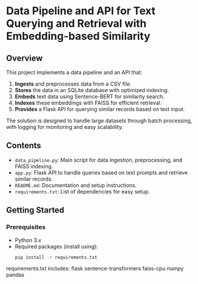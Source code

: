 # Data Pipeline and API for Text Querying and Retrieval with Embedding-based Similarity

## Overview

This project implements a data pipeline and an API that:
1. **Ingests** and preprocesses data from a CSV file.
2. **Stores** the data in an SQLite database with optimized indexing.
3. **Embeds** text data using Sentence-BERT for similarity search.
4. **Indexes** these embeddings with FAISS for efficient retrieval.
5. **Provides** a Flask API for querying similar records based on text input.

The solution is designed to handle large datasets through batch processing, with logging for monitoring and easy scalability.

## Contents

- `data_pipeline.py`: Main script for data ingestion, preprocessing, and FAISS indexing.
- `app.py`: Flask API to handle queries based on text prompts and retrieve similar records.
- `README.md`: Documentation and setup instructions.
- `requirements.txt`: List of dependencies for easy setup.

## Getting Started

### Prerequisites

- Python 3.x
- Required packages (install using):
  ```bash
  pip install -r requirements.txt

requirements.txt includes:
flask
sentence-transformers
faiss-cpu
numpy
pandas
